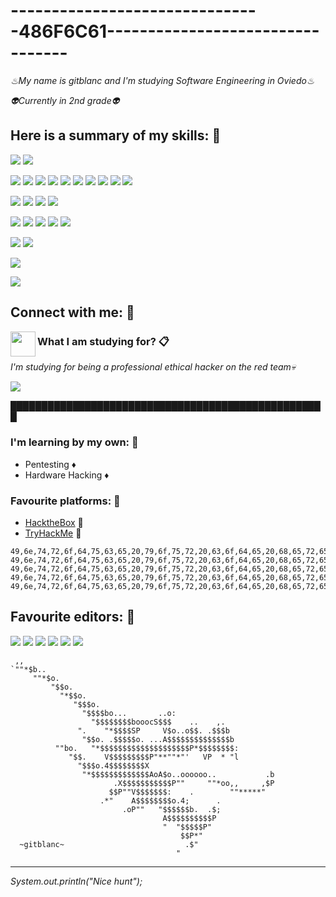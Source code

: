 # -------------------------------486F6C61---------------------------------

_♨My name is gitblanc and I'm studying Software Engineering in Oviedo♨_ 

_👽Currently in 2nd grade👽_

## Here is a summary of my skills: 👻

![](https://img.shields.io/badge/♡-Math-informational?style=flat&logo=math&color=E01517)
![](https://img.shields.io/badge/♡-Physics-informational?style=flat&logo=physics&color=DED123)

![](https://img.shields.io/badge/Java-ED8B00?style=for-the-badge&logo=java&logoColor=white)
![](https://img.shields.io/badge/Python-14354C?style=for-the-badge&logo=python&logoColor=white)
![](https://img.shields.io/badge/Markdown-000000?style=for-the-badge&logo=markdown&logoColor=white)
![](https://img.shields.io/badge/MySQL-00000F?style=for-the-badge&logo=mysql&logoColor=white)
![](https://img.shields.io/badge/C-00599C?style=for-the-badge&logo=c&logoColor=white)
![](https://img.shields.io/badge/C%23-239120?style=for-the-badge&logo=c-sharp&logoColor=white)
![](https://img.shields.io/badge/C%2B%2B-00599C?style=for-the-badge&logo=c%2B%2B&logoColor=white)
![](https://img.shields.io/badge/Shell_Script-121011?style=for-the-badge&logo=gnu-bash&logoColor=white)
![](https://img.shields.io/badge/PHP-777BB4?style=for-the-badge&logo=php&logoColor=white)
![](https://img.shields.io/badge/Arduino-00979D?style=for-the-badge&logo=Arduino&logoColor=white)

![](https://img.shields.io/badge/GitHub-100000?style=for-the-badge&logo=github&logoColor=white)
![](https://img.shields.io/badge/GIT-E44C30?style=for-the-badge&logo=git&logoColor=white)
![](https://img.shields.io/badge/GNU%20Bash-4EAA25?style=for-the-badge&logo=GNU%20Bash&logoColor=white)
![](https://img.shields.io/badge/windows%20terminal-4D4D4D?style=for-the-badge&logo=windows%20terminal&logoColor=white)

![](https://img.shields.io/badge/Kali_Linux-557C94?style=for-the-badge&logo=kali-linux&logoColor=white)
![](https://img.shields.io/badge/mac%20os-000000?style=for-the-badge&logo=apple&logoColor=white)
![](https://img.shields.io/badge/Linux-FCC624?style=for-the-badge&logo=linux&logoColor=black)
![](https://img.shields.io/badge/Windows-0078D6?style=for-the-badge&logo=windows&logoColor=white)
![](https://img.shields.io/badge/Tor_Browser-7D4698?style=for-the-badge&logo=Tor-Browser&logoColor=white)

![](https://img.shields.io/badge/NVIDIA-GTX1060-76B900?style=for-the-badge&logo=nvidia&logoColor=white)
![](https://img.shields.io/badge/AMD-Ryzen_7_5700XT-ED1C24?style=for-the-badge&logo=amd&logoColor=white)

![](http://ForTheBadge.com/images/badges/built-with-love.svg)

![](https://github-readme-stats.vercel.app/api?username=gitblanc&theme=dark)


## Connect with me: 🤝


<a href="https://twitter.com/gitblanc"><img align="left" src="http://1000logos.net/wp-content/uploads/2017/06/Twitter-Logo.png" width="40px"/></a>


### What I am studying for? 📋

_I'm studying for being a professional ethical hacker on the red team💀_

![](https://img.shields.io/github/followers/gitblanc.svg?style=social&label=Follow&maxAge=2592000)

███████████████████████████████████████████████████

### I'm learning by my own: 🔧

* Pentesting ♦
* Hardware Hacking ♦

### Favourite platforms: 💎
* [HacktheBox](https://www.hackthebox.com) 📀 
* [TryHackMe](https://tryhackme.com) 📀

```
49,6e,74,72,6f,64,75,63,65,20,79,6f,75,72,20,63,6f,64,65,20,68,65,72,65
49,6e,74,72,6f,64,75,63,65,20,79,6f,75,72,20,63,6f,64,65,20,68,65,72,65
49,6e,74,72,6f,64,75,63,65,20,79,6f,75,72,20,63,6f,64,65,20,68,65,72,65
49,6e,74,72,6f,64,75,63,65,20,79,6f,75,72,20,63,6f,64,65,20,68,65,72,65
49,6e,74,72,6f,64,75,63,65,20,79,6f,75,72,20,63,6f,64,65,20,68,65,72,65
```

## Favourite editors: 🎱

![](https://img.shields.io/badge/Visual_Studio_Code-0078D4?style=for-the-badge&logo=visual%20studio%20code&logoColor=white)
![](https://img.shields.io/badge/Eclipse-2C2255?style=for-the-badge&logo=eclipse&logoColor=white)
![](https://img.shields.io/badge/Visual_Studio-5C2D91?style=for-the-badge&logo=visual%20studio&logoColor=white)
![](https://img.shields.io/badge/Atom-66595C?style=for-the-badge&logo=Atom&logoColor=white)
![](https://img.shields.io/badge/PyCharm-000000.svg?&style=for-the-badge&logo=PyCharm&logoColor=white)
![](https://img.shields.io/badge/Arduino_IDE-00979D?style=for-the-badge&logo=arduino&logoColor=white)

```
 ,,
`""*$b..
     ""*$o.
         "$$o.
           "*$$o.
              "$$$o.
                "$$$$bo...       ..o:
                  "$$$$$$$$booocS$$$    ..    ,.
               ".    "*$$$$SP     V$o..o$$. .$$$b
                "$$o. .$$$$$o. ...A$$$$$$$$$$$$$$b
          ""bo.   "*$$$$$$$$$$$$$$$$$$$$P*$$$$$$$$:
             "$$.    V$$$$$$$$$P"**""*"'   VP  * "l
               "$$$o.4$$$$$$$$X
                "*$$$$$$$$$$$$$AoA$o..oooooo..           .b
                       .X$$$$$$$$$$$P""     ""*oo,,     ,$P
                      $$P""V$$$$$$$:    .        ""*****"
                    .*"    A$$$$$$$$o.4;      .
                         .oP""   "$$$$$$b.  .$;
                                  A$$$$$$$$$$P
                                  "  "$$$$$P"
                                      $$P*"
  ~gitblanc~                           .$"
                                     "
```

---
_System.out.println("Nice hunt");_ 

